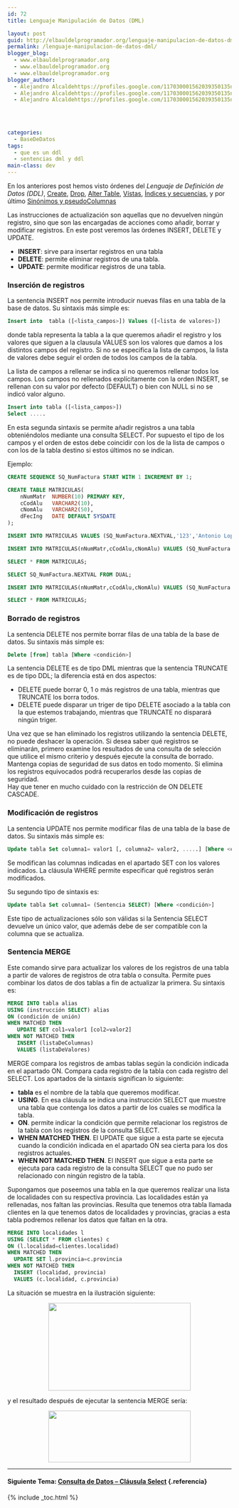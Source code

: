 ```yaml
---
id: 72
title: Lenguaje Manipulación de Datos (DML)

layout: post
guid: http://elbauldelprogramador.org/lenguaje-manipulacion-de-datos-dml/
permalink: /lenguaje-manipulacion-de-datos-dml/
blogger_blog:
  - www.elbauldelprogramador.org
  - www.elbauldelprogramador.org
  - www.elbauldelprogramador.org
blogger_author:
  - Alejandro Alcaldehttps://profiles.google.com/117030001562039350135noreply@blogger.com
  - Alejandro Alcaldehttps://profiles.google.com/117030001562039350135noreply@blogger.com
  - Alejandro Alcaldehttps://profiles.google.com/117030001562039350135noreply@blogger.com

  
  
  
categories:
  - BaseDeDatos
tags:
  - que es un ddl
  - sentencias dml y ddl
main-class: dev
---
```

<div class="icosql">
</div>

En los anteriores post hemos visto órdenes del *Lenguaje de Definición de Datos (DDL)*, [Create][1], [Drop][2], [Alter Table][3], [Vístas][4], [Índices y secuencias][5], y por último [Sinónimos y pseudoColumnas][6]

Las instrucciones de actualización son aquellas que no devuelven ningún registro, sino que son las encargadas de acciones como añadir, borrar y modificar registros. En este post veremos las órdenes INSERT, DELETE y UPDATE.

  * **INSERT**: sirve para insertar registros en una tabla
  * **DELETE**: permite eliminar registros de una tabla.
  * **UPDATE**: permite modificar registros de una tabla.

  
<!--ad-->

### Inserción de registros

La sentencia INSERT nos permite introducir nuevas filas en una tabla de la base de datos. Su sintaxis más simple es:

```sql
Insert into  tabla ([<lista_campos>]) Values ([<lista de valores>])
```

donde tabla representa la tabla a la que queremos añadir el registro y los valores que siguen a la clausula VALUES son los valores que damos a los distintos campos del registro. Si no se especifica la lista de campos, la lista de valores debe seguir el orden de todos los campos de la tabla.

La lista de campos a rellenar se indica si no queremos rellenar todos los campos. Los campos no rellenados explícitamente con la orden INSERT, se rellenan con su valor por defecto (DEFAULT) o bien con NULL si no se indicó valor alguno. 

```sql
Insert into tabla ([<lista_campos>])
Select .....
```

En esta segunda sintaxis se permite añadir registros a una tabla obteniéndolos mediante una consulta SELECT. Por supuesto el tipo de los campos y el orden de estos debe coincidir con los de la lista de campos o con los de la tabla destino si estos últimos no se indican.

Ejemplo:

```sql
CREATE SEQUENCE SQ_NumFactura START WITH 1 INCREMENT BY 1;

CREATE TABLE MATRICULAS(
    nNumMatr  NUMBER(10) PRIMARY KEY,
    cCodAlu   VARCHAR2(10),
    cNomAlu   VARCHAR2(50),
    dFecIng   DATE DEFAULT SYSDATE
);

INSERT INTO MATRICULAS VALUES (SQ_NumFactura.NEXTVAL,'123','Antonio Lopez', '01/01/2000');

INSERT INTO MATRICULAS(nNumMatr,cCodAlu,cNomAlu) VALUES (SQ_NumFactura.NEXTVAL, '456','Manuel Viedma');

SELECT * FROM MATRICULAS;

SELECT SQ_NumFactura.NEXTVAL FROM DUAL;

INSERT INTO MATRICULAS(nNumMatr,cCodAlu,cNomAlu) VALUES (SQ_NumFactura.NEXTVAL, '789','Cristina Barcelona');

SELECT * FROM MATRICULAS;
```



### Borrado de registros

La sentencia DELETE nos permite borrar filas de una tabla de la base de datos. Su sintaxis más simple es:

```sql
Delete [from] tabla [Where <condición>]
```

La sentencia DELETE es de tipo DML mientras que la sentencia TRUNCATE es de tipo DDL; la diferencia está en dos aspectos:

  * DELETE puede borrar 0, 1 o más registros de una tabla, mientras que TRUNCATE los borra todos.
  * DELETE puede disparar un triger de tipo DELETE asociado a la tabla con la que estemos trabajando, mientras que TRUNCATE no disparará ningún triger.

Una vez que se han eliminado los registros utilizando la sentencia DELETE, no puede deshacer la operación. Si desea saber qué registros se eliminarán, primero examine los resultados de una consulta de selección que utilice el mismo criterio y después ejecute la consulta de borrado. Mantenga copias de seguridad de sus datos en todo momento. Si elimina los registros equivocados podrá recuperarlos desde las copias de seguridad.   
Hay que tener en mucho cuidado con la restricción de ON DELETE CASCADE.

### Modificación de registros

La sentencia UPDATE nos permite modificar filas de una tabla de la base de datos. Su sintaxis más simple es:

```sql
Update tabla Set columna1= valor1 [, columna2= valor2, .....] [Where <condición>]
```

Se modifican las columnas indicadas en el apartado SET con los valores indicados. La cláusula WHERE permite especificar qué registros serán modificados.

Su segundo tipo de sintaxis es:

```sql
Update tabla Set columna1= (Sentencia SELECT) [Where <condición>]
```

Este tipo de actualizaciones sólo son válidas si la Sentencia SELECT devuelve un único valor, que además debe de ser compatible con la columna que se actualiza.

### Sentencia MERGE

Este comando sirve para actualizar los valores de los registros de una tabla a partir de valores de registros de otra tabla o consulta. Permite pues combinar los datos de dos tablas a fin de actualizar la primera. Su sintaxis es: 

```sql
MERGE INTO tabla alias
USING (instrucción SELECT) alias
ON (condición de unión)
WHEN MATCHED THEN
   UPDATE SET col1=valor1 [col2=valor2]
WHEN NOT MATCHED THEN
   INSERT (listaDeColumnas)
   VALUES (listaDeValores)
```

MERGE compara los registros de ambas tablas según la condición indicada en el apartado ON. Compara cada registro de la tabla con cada registro del SELECT. Los apartados de la sintaxis significan lo siguiente:

  * **tabla** es el nombre de la tabla que queremos modificar.
  * **USING**. En esa cláusula se indica una instrucción SELECT que muestre una tabla que contenga los datos a partir de los cuales se modifica la tabla.
  * **ON**. permite indicar la condición que permite relacionar los registros de la tabla con los registros de la consulta SELECT.
  * **WHEN MATCHED THEN**. El UPDATE que sigue a esta parte se ejecuta cuando la condición indicada en el apartado ON sea cierta para los dos registros actuales.
  * **WHEN NOT MATCHED THEN**. El INSERT que sigue a esta parte se ejecuta para cada registro de la consulta SELECT que no pudo ser relacionado con ningún registro de la tabla.

Supongamos que poseemos una tabla en la que queremos realizar una lista de localidades con su respectiva provincia. Las localidades están ya rellenadas, nos faltan las provincias. Resulta que tenemos otra tabla llamada clientes en la que tenemos datos de localidades y provincias, gracias a esta tabla podremos rellenar los datos que faltan en la otra. 

```sql
MERGE INTO localidades l
USING (SELECT * FROM clientes) c
ON (l.localidad=clientes.localidad)
WHEN MATCHED THEN
  UPDATE SET l.provincia=c.provincia
WHEN NOT MATCHED THEN
  INSERT (localidad, provincia)
  VALUES (c.localidad, c.provincia)

```

La situación se muestra en la ilustración siguiente:

<div class="separator" style="clear: both; text-align: center;">
  <a href="https://4.bp.blogspot.com/_IlK2pNFFgGM/TRnrV2IJs1I/AAAAAAAAAOg/YMDC7sjbyQ0/s1600/merge.png" imageanchor="1" style="margin-left: 1em; margin-right: 1em;"><img border="0" height="197" src="https://4.bp.blogspot.com/_IlK2pNFFgGM/TRnrV2IJs1I/AAAAAAAAAOg/YMDC7sjbyQ0/s320/merge.png" width="320" /></a>
</div>

y el resultado después de ejecutar la sentencia MERGE sería:

<div class="separator" style="clear: both; text-align: center;">
  <a href="https://2.bp.blogspot.com/_IlK2pNFFgGM/TRnrQ3Xb0EI/AAAAAAAAAOY/hBO4ZHrwZqA/s1600/tablamerge.png" imageanchor="1" style="margin-left: 1em; margin-right: 1em;"><img border="0" height="116" src="https://2.bp.blogspot.com/_IlK2pNFFgGM/TRnrQ3Xb0EI/AAAAAAAAAOY/hBO4ZHrwZqA/s320/tablamerge.png" width="320" /></a>
</div>



* * *

#### Siguiente Tema: [Consulta de Datos &#8211; Cláusula Select][7] {.referencia}



 [1]: https://elbauldelprogramador.com/lenguaje-definicion-de-datosddl-create/
 [2]: https://elbauldelprogramador.com/lenguaje-definicion-de-datosddl-drop/
 [3]: https://elbauldelprogramador.com/lenguaje-definicion-de-datos-ddl-alter/
 [4]: https://elbauldelprogramador.com/lenguaje-definicion-de-datos-ddl-vistas/
 [5]: https://elbauldelprogramador.com/lenguaje-definicion-de-datos-ddl/
 [6]: https://elbauldelprogramador.com/lenguaje-definicion-de-datos-ddl_27/
 [7]: https://elbauldelprogramador.com/consulta-de-datos-clausula-select/

{% include _toc.html %}
